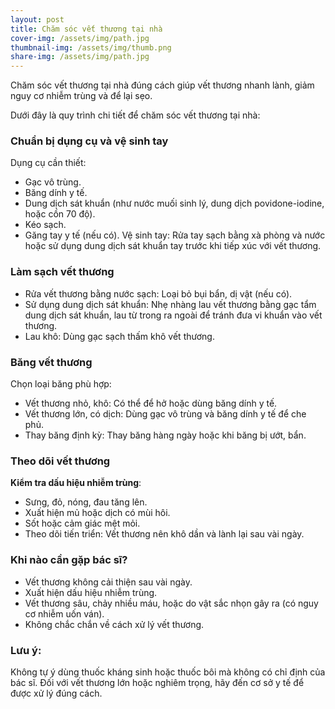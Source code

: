 ```yaml
---
layout: post
title: Chăm sóc vết thương tại nhà
cover-img: /assets/img/path.jpg
thumbnail-img: /assets/img/thumb.png
share-img: /assets/img/path.jpg
---
```


Chăm sóc vết thương tại nhà đúng cách giúp vết thương nhanh lành, giảm nguy cơ nhiễm trùng và để lại sẹo. 

Dưới đây là quy trình chi tiết để chăm sóc vết thương tại nhà:

### Chuẩn bị dụng cụ và vệ sinh tay
Dụng cụ cần thiết:
- Gạc vô trùng.
- Băng dính y tế.
- Dung dịch sát khuẩn (như nước muối sinh lý, dung dịch povidone-iodine, hoặc cồn 70 độ).
- Kéo sạch.
- Găng tay y tế (nếu có).
Vệ sinh tay: Rửa tay sạch bằng xà phòng và nước hoặc sử dụng dung dịch sát khuẩn tay trước khi tiếp xúc với vết thương.

### Làm sạch vết thương
- Rửa vết thương bằng nước sạch: Loại bỏ bụi bẩn, dị vật (nếu có).
- Sử dụng dung dịch sát khuẩn: Nhẹ nhàng lau vết thương bằng gạc tẩm dung dịch sát khuẩn, lau từ trong ra ngoài để tránh đưa vi khuẩn vào vết thương.
- Lau khô: Dùng gạc sạch thấm khô vết thương.

### Băng vết thương
Chọn loại băng phù hợp:
- Vết thương nhỏ, khô: Có thể để hở hoặc dùng băng dính y tế.
- Vết thương lớn, có dịch: Dùng gạc vô trùng và băng dính y tế để che phủ.
- Thay băng định kỳ: Thay băng hàng ngày hoặc khi băng bị ướt, bẩn.

### Theo dõi vết thương
**Kiểm tra dấu hiệu nhiễm trùng**:

- Sưng, đỏ, nóng, đau tăng lên.
- Xuất hiện mủ hoặc dịch có mùi hôi.
- Sốt hoặc cảm giác mệt mỏi.
- Theo dõi tiến triển: Vết thương nên khô dần và lành lại sau vài ngày.

### Khi nào cần gặp bác sĩ?
- Vết thương không cải thiện sau vài ngày.
- Xuất hiện dấu hiệu nhiễm trùng.
- Vết thương sâu, chảy nhiều máu, hoặc do vật sắc nhọn gây ra (có nguy cơ nhiễm uốn ván).
- Không chắc chắn về cách xử lý vết thương.

### Lưu ý:
Không tự ý dùng thuốc kháng sinh hoặc thuốc bôi mà không có chỉ định của bác sĩ.
Đối với vết thương lớn hoặc nghiêm trọng, hãy đến cơ sở y tế để được xử lý đúng cách.
